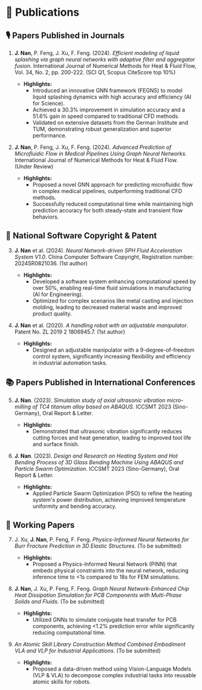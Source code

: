 # 📝 Publications 

## 🎙 Papers Published in Journals
1.  **J. Nan**, P. Feng, J. Xu, F. Feng. (2024). *Efficient modeling of liquid splashing via graph neural networks with adaptive filter and aggregator fusion*. International Journal of Numerical Methods for Heat & Fluid Flow, Vol. 34, No. 2, pp. 200-222. (SCI Q1, Scopus CiteScore top 10%)
    * **Highlights:**
        * Introduced an innovative GNN framework (FEGNS) to model liquid splashing dynamics with high accuracy and efficiency (AI for Science).
        * Achieved a 30.3% improvement in simulation accuracy and a 51.6% gain in speed compared to traditional CFD methods.
        * Validated on extensive datasets from the German Institute and TUM, demonstrating robust generalization and superior performance.

2.  **J. Nan**, P. Feng, J. Xu, F. Feng. (2024). *Advanced Prediction of Microfluidic Flow in Medical Pipelines Using Graph Neural Networks*. International Journal of Numerical Methods for Heat & Fluid Flow. (Under Review)
    * **Highlights:**
        * Proposed a novel GNN approach for predicting microfluidic flow in complex medical pipelines, outperforming traditional CFD methods.
        * Successfully reduced computational time while maintaining high prediction accuracy for both steady-state and transient flow behaviors.

## 👄 National Software Copyright & Patent
3.  **J. Nan** et al. (2024). *Neural Network-driven SPH Fluid Acceleration System V1.0*. China Computer Software Copyright, Registration number: 2024SR0821036. (1st author)
    * **Highlights:**
        * Developed a software system enhancing computational speed by over 50%, enabling real-time fluid simulations in manufacturing (AI for Engineering).
        * Optimized for complex scenarios like metal casting and injection molding, leading to decreased material waste and improved product quality.

4.  **J. Nan** et al. (2020). *A handling robot with an adjustable manipulator*. Patent No. ZL 2019 2 1806945.7. (1st author)
    * **Highlights:**
        * Designed an adjustable manipulator with a 9-degree-of-freedom control system, significantly increasing flexibility and efficiency in industrial automation tasks.

## 📚 Papers Published in International Conferences
5.  **J. Nan**. (2023). *Simulation study of axial ultrasonic vibration micro-milling of TC4 titanium alloy based on ABAQUS*. ICCSMT 2023 (Sino-Germany), Oral Report & Letter.
    * **Highlights:**
        * Demonstrated that ultrasonic vibration significantly reduces cutting forces and heat generation, leading to improved tool life and surface finish.

6.  **J. Nan**. (2023). *Design and Research on Heating System and Hot Bending Process of 3D Glass Bending Machine Using ABAQUS and Particle Swarm Optimization*. ICCSMT 2023 (Sino-Germany), Oral Report & Letter.
    * **Highlights:**
        * Applied Particle Swarm Optimization (PSO) to refine the heating system's power distribution, achieving improved temperature uniformity and bending accuracy.

## 🎼 Working Papers
7.  J. Xu, **J. Nan**, P. Feng, F. Feng. *Physics-Informed Neural Networks for Burr Fracture Prediction in 3D Elastic Structures*. (To be submitted)
    * **Highlights:**
        * Proposed a Physics-Informed Neural Network (PINN) that embeds physical constraints into the neural network, reducing inference time to <1s compared to 18s for FEM simulations.

8.  **J. Nan**, J. Xu, P. Feng, F. Feng. *Graph Neural Network-Enhanced Chip Heat Dissipation Simulation for PCB Components with Multi-Phase Solids and Fluids*. (To be submitted)
    * **Highlights:**
        * Utilized GNNs to simulate conjugate heat transfer for PCB components, achieving <1.2% prediction error while significantly reducing computational time.

9.  *An Atomic Skill Library Construction Method Combined Embodiment VLA and VLP for Industrial Applications*. (To be submitted)
    * **Highlights:**
        * Proposed a data-driven method using Vision-Language Models (VLP & VLA) to decompose complex industrial tasks into reusable atomic skills for robots.

